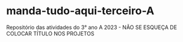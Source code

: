 # manda-tudo-aqui-terceiro-A
Repositório das atividades do 3° ano A 2023 - NÃO SE ESQUEÇA DE COLOCAR TÍTULO NOS PROJETOS
